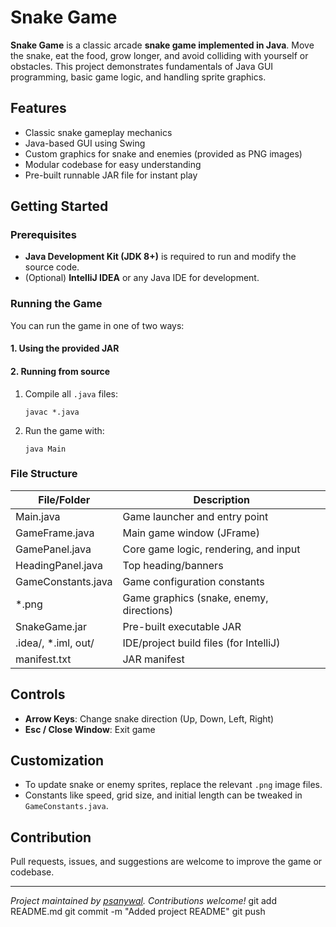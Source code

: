 # Snake Game

**Snake Game** is a classic arcade **snake game implemented in Java**. Move the snake, eat the food, grow longer, and avoid colliding with yourself or obstacles. This project demonstrates fundamentals of Java GUI programming, basic game logic, and handling sprite graphics.

## Features

- Classic snake gameplay mechanics  
- Java-based GUI using Swing
- Custom graphics for snake and enemies (provided as PNG images)
- Modular codebase for easy understanding
- Pre-built runnable JAR file for instant play

## Getting Started

### Prerequisites

- **Java Development Kit (JDK 8+)** is required to run and modify the source code.
- (Optional) **IntelliJ IDEA** or any Java IDE for development.

### Running the Game

You can run the game in one of two ways:

#### 1. Using the provided JAR


#### 2. Running from source

1. Compile all `.java` files:

    ```
    javac *.java
    ```

2. Run the game with:

    ```
    java Main
    ```

### File Structure

| File/Folder          | Description                                 |
|----------------------|---------------------------------------------|
| Main.java            | Game launcher and entry point               |
| GameFrame.java       | Main game window (JFrame)                   |
| GamePanel.java       | Core game logic, rendering, and input       |
| HeadingPanel.java    | Top heading/banners                         |
| GameConstants.java   | Game configuration constants                |
| *.png                | Game graphics (snake, enemy, directions)    |
| SnakeGame.jar        | Pre-built executable JAR                    |
| .idea/, *.iml, out/  | IDE/project build files (for IntelliJ)      |
| manifest.txt         | JAR manifest                                |

## Controls

- **Arrow Keys**: Change snake direction (Up, Down, Left, Right)
- **Esc / Close Window**: Exit game

## Customization

- To update snake or enemy sprites, replace the relevant `.png` image files.
- Constants like speed, grid size, and initial length can be tweaked in `GameConstants.java`.

## Contribution

Pull requests, issues, and suggestions are welcome to improve the game or codebase.

---

*Project maintained by [psanywal](https://github.com/psanywal). Contributions welcome!*
git add README.md
git commit -m "Added project README"
git push

